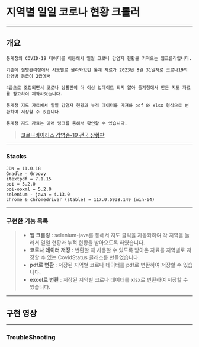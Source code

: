 # 지역별 일일 코로나 현황 크롤러
***
## 개요
    통계청의 COVID-19 데이터를 이용해서 일일 코로나 감염자 현황을 가져오는 웹크롤러입니다.
    
    기존에 질병관리청에서 시도별로 올라와있던 통계 자료가 2023년 8월 31일자로 코로나19의 감염병 등급이 2급에서
    
    4급으로 조정되면서 코로나 상황판이 더 이상 업데이트 되지 않아 통계청에서 만든 지도 자료를 참고하여 제작하였습니다.
    
    통계청 지도 자료에서 일일 감염자 현황과 누적 데이터를 가져와 pdf 와 xlsx 형식으로 변환하여 저장할 수 있습니다.

    통계청 지도 자료는 아래 링크를 통해서 확인할 수 있습니다.

>[코로나바이러스 감염증-19 전국 상황판](https://kosis.kr/covid/covid_index.do)
***

### Stacks
```
JDK = 11.0.18
Gradle - Groovy
itextpdf = 7.1.15
poi = 5.2.0
poi-ooxml = 5.2.0
selenium - java = 4.13.0
chrome & chromedriver (stable) = 117.0.5938.149 (win-64)    
```

***
### 구현한 기능 목록

>* **웹 크롤링** : selenium-java를 통해서 지도 클릭을 자동화하여 각 지역을 눌러서 일일 현황과 누적 현황을 받아오도록 하였습니다.
>* **코로나 데이터 저장** : 변환할 때 사용할 수 있도록 받아온 자료를 지역별로 저장할 수 있는 CovidStatus 클래스를 만들었습니다.
>* **pdf로 변환** : 저장된 지역별 코로나 데이터를 pdf로 변환하여 저장할 수 있습니다.
>* **excel로 변환** : 저장된 지역별 코로나 데이터를 xlsx로 변환하여 저장할  수 있습니다. 

***
## 구현 영상

***
### TroubleShooting


